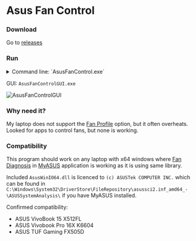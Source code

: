 # Asus Fan Control

### Download
Go to [releases](../../releases)

### Run

<details>
    <summary>Command line: `AsusFanControl.exe`</summary>
    
    AsusFanControl.exe <args>
        --get-fan-speeds
        --set-fan-speeds=0-100 (percent value, 0 for turning off test mode)
        --get-fan-count
        --get-fan-speed=fanId (comma separated)
        --set-fan-speed=fanId:0-100 (comma separated, percent value, 0 for turning off test mode)
        --get-cpu-temp
</details>

GUI: `AsusFanControlGUI.exe`  

![AsusFanControlGUI](https://github.com/Karmel0x/AsusFanControl/assets/25367564/fe197ad0-7079-4d51-ae78-177cb6369e96)

### Why need it?
My laptop does not support the [Fan Profile](https://github.com/Karmel0x/AsusFanControl/assets/25367564/924d990a-bf20-4b8d-bf9d-56c460174d99) option, but it often overheats. Looked for apps to control fans, but none is working.

### Compatibility
This program should work on any laptop with x64 windows where [Fan Diagnosis](https://github.com/Karmel0x/AsusFanControl/assets/25367564/7129833b-97af-4da8-9148-b71e49552ea4) in [MyASUS](https://apps.microsoft.com/store/detail/myasus/9N7R5S6B0ZZH) application is working as it is using same library.

Included `AsusWinIO64.dll` is licenced to `(c) ASUSTek COMPUTER INC.` which can be found in `C:\Windows\System32\DriverStore\FileRepository\asussci2.inf_amd64_-\ASUSSystemAnalysis\` if you have MyASUS installed.

Confirmed compatibility: 
- ASUS VivoBook 15 X512FL
- ASUS Vivobook Pro 16X K6604
- ASUS TUF Gaming FX505D
